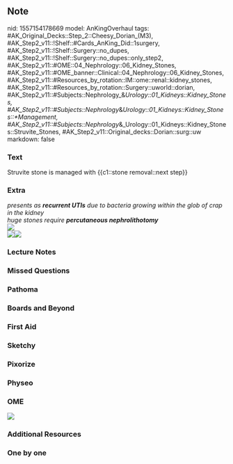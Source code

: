 ## Note
nid: 1557154178669
model: AnKingOverhaul
tags: #AK_Original_Decks::Step_2::Cheesy_Dorian_(M3), #AK_Step2_v11::!Shelf::#Cards_AnKing_Did::1surgery, #AK_Step2_v11::!Shelf::Surgery::no_dupes, #AK_Step2_v11::!Shelf::Surgery::no_dupes::only_step2, #AK_Step2_v11::#OME::04_Nephrology::06_Kidney_Stones, #AK_Step2_v11::#OME_banner::Clinical::04_Nephrology::06_Kidney_Stones, #AK_Step2_v11::#Resources_by_rotation::IM::ome::renal::kidney_stones, #AK_Step2_v11::#Resources_by_rotation::Surgery::uworld::dorian, #AK_Step2_v11::#Subjects::Nephrology_&_Urology::01_Kidneys::Kidney_Stones, #AK_Step2_v11::#Subjects::Nephrology_&_Urology::01_Kidneys::Kidney_Stones::*Management, #AK_Step2_v11::#Subjects::Nephrology_&_Urology::01_Kidneys::Kidney_Stones::Struvite_Stones, #AK_Step2_v11::Original_decks::Dorian::surg::uw
markdown: false

### Text
Struvite stone is managed with {{c1::stone removal::next step}}

### Extra
<div style="font-style: italic;"></div>
<div>
  <i>presents as <b>recurrent UTIs</b> due to bacteria growing
  within the glob of crap in the kidney</i>
</div>
<div>
  <i>huge stones require <b>percutaneous nephrolithotomy</b></i>
</div>
<div>
  <i><img src="paste-2217779377733635%20(1).jpg"></i>
</div>
<div>
  <i><img src="paste-3041326471839745.jpg"><img src=
  "Screen%20Shot%202017-05-16%20at%2010.34.32%20PM.jpg"></i>
</div>

### Lecture Notes


### Missed Questions


### Pathoma


### Boards and Beyond


### First Aid


### Sketchy


### Pixorize


### Physeo


### OME
<div class="ome-widget">
  <a href=
  "https://onlinemeded.org/spa/nephrology/kidney-stones/acquire?ref=anki">
  <img src="_OME_AnkiFlashcards_Lesson_6.png"></a>
</div>

### Additional Resources


### One by one

